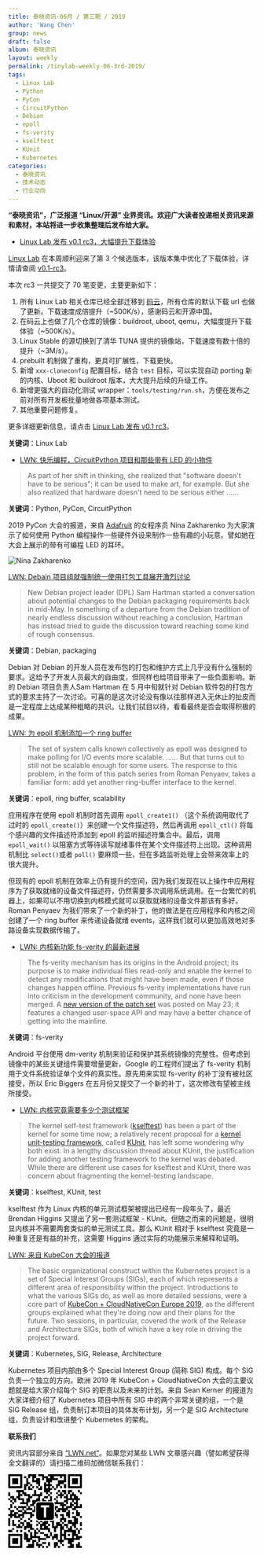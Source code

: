```yaml
---
title: 泰晓资讯·06月 / 第三期 / 2019
author: 'Wang Chen'
group: news
draft: false
album: 泰晓资讯
layout: weekly
permalink: /tinylab-weekly-06-3rd-2019/
tags:
  - Linux Lab
  - Python
  - PyCon
  - CircuitPython
  - Debian
  - epoll
  - fs-verity
  - kselftest
  - KUnit
  - Kubernetes
categories:
  - 泰晓资讯
  - 技术动态
  - 行业动向
---
```


**“泰晓资讯”，广泛报道 “Linux/开源” 业界资讯。欢迎广大读者投递相关资讯来源和素材，本站将进一步收集整理后发布给大家。**

- [Linux Lab 发布 v0.1 rc3，大幅提升下载体验](/linux-lab-v0.1-rc3/)

[Linux Lab](/linux-lab) 在本周顺利迎来了第 3 个候选版本，该版本集中优化了下载体验，详情请查阅 [v0.1-rc3](https://gitee.com/tinylab/linux-lab/commits/v0.1-rc3)。

本次 rc3 一共提交了 70 笔变更，主要更新如下：

  1. 所有 Linux Lab 相关仓库已经全部迁移到 [码云](https://gitee.com/tinylab)，所有仓库的默认下载 url 也做了更新。下载速度成倍提升（~500K/s），感谢码云和开源中国。
  2. 在码云上也做了几个仓库的镜像：buildroot, uboot, qemu，大幅度提升下载体验（~500K/s）。
  3. Linux Stable 的源切换到了清华 TUNA 提供的镜像站，下载速度有数十倍的提升（~3M/s）。
  4. prebuilt 机制做了重构，更具可扩展性，下载更快。
  5. 新增 `xxx-cloneconfig` 配置目标，结合 `test` 目标，可以实现自动 porting 新的内核、Uboot 和 buildroot 版本，大大提升后续的升级工作。
  6. 新增更强大的自动化测试 wrapper：`tools/testing/run.sh`，方便在发布之前对所有开发板批量地做各项基本测试。
  7. 其他重要问题修复。

更多详细更新信息，请点击 [Linux Lab 发布 v0.1 rc3](/linux-lab-v0.1-rc3/)。

**关键词**：Linux Lab

- [LWN: 快乐编程，CircuitPython 项目和那些带有 LED 的小物件](https://lwn.net/Articles/789930/)

> As part of her shift in thinking, she realized that "software doesn't have to be serious"; it can be used to make art, for example. But she also realized that hardware doesn't need to be serious either ......

**关键词**：Python, PyCon, CircuitPython

2019 PyCon 大会的报道，来自 [Adafruit](https://www.adafruit.com/) 的女程序员 Nina Zakharenko 为大家演示了如何使用 Python 编程操作一些硬件外设来制作一些有趣的小玩意。譬如她在大会上展示的带有可编程 LED 的耳环。

![Nina Zakharenko](https://static.lwn.net/images/2019/pycon-zakharenko-sm.jpg)


[LWN: Debain 项目组就强制统一使用打包工具展开激烈讨论](https://lwn.net/Articles/790382/)

> New Debian project leader (DPL) Sam Hartman started a conversation about potential changes to the Debian packaging requirements back in mid-May. In something of a departure from the Debian tradition of nearly endless discussion without reaching a conclusion, Hartman has instead tried to guide the discussion toward reaching some kind of rough consensus.

**关键词**：Debian, packaging

Debian 对 Debian 的开发人员在发布包的打包和维护方式上几乎没有什么强制的要求。这给予了开发人员最大的自由度，但同样也给项目带来了一些负面影响。新的 Debian 项目负责人Sam Hartman 在 5 月中旬就针对 Debian 软件包的打包方式的要求主持了一次讨论。可喜的是这次讨论没有像以往那样进入无休止的扯皮而是一定程度上达成某种粗略的共识。让我们拭目以待，看看最终是否会取得积极的成果。

[LWN: 为 epoll 机制添加一个 ring buffer](https://lwn.net/Articles/789603/)

> The set of system calls known collectively as epoll was designed to make polling for I/O events more scalable. ...... But that turns out to still not be scalable enough for some users. The response to this problem, in the form of this patch series from Roman Penyaev, takes a familiar form: add yet another ring-buffer interface to the kernel.

**关键词**：epoll, ring buffer, scalability

应用程序在使用 epoll 机制时首先调用 `epoll_create1()` （这个系统调用取代了过时的 `epoll_create()`）来创建一个文件描述符，然后再调用 `epoll_ctl()` 将每个感兴趣的文件描述符添加到 epoll 的监听描述符集合中。最后，调用 `epoll_wait()` 以阻塞方式等待读写就绪事件在某个文件描述符上出现。这种调用机制比 `select()`或者 `poll()` 要麻烦一些，但在多路监听处理上会带来效率上的很大提升。

但现有的 epoll 机制在效率上仍有提升的空间，因为我们发现在以上操作中应用程序为了获取就绪的设备文件描述符，仍然需要多次调用系统调用。在一台繁忙的机器上，如果可以不用切换到内核模式就可以获取就绪的设备文件那该有多好。Roman Penyaev 为我们带来了一个新的补丁，他的做法是在应用程序和内核之间创建了一个 ring buffer 来传递设备就绪 events，这样我们就可以更加高效地对多路设备实现数据传输了。

- [LWN: 内核新功能 fs-verity 的最新进展](https://lwn.net/Articles/790185/)

> The fs‑verity mechanism has its origins in the Android project; its purpose is to make individual files read-only and enable the kernel to detect any modifications that might have been made, even if those changes happen offline. Previous fs‑verity implementations have run into criticism in the development community, and none have been merged. A [new version of the patch set](https://lwn.net/ml/linux-fsdevel/20190523161811.6259-1-ebiggers@kernel.org/) was posted on May 23; it features a changed user-space API and may have a better chance of getting into the mainline.

**关键词**：fs-verity 

Android 平台使用 dm-verity 机制来验证和保护其系统镜像的完整性。但考虑到镜像中的某些关键组件需要增量更新，Google 的工程师们提出了 fs-verity 机制用于文件系统验证单个文件的真实性。原先用来实现 fs-verity 的补丁没有被社区接受，所以 Eric Biggers 在五月份又提交了一个新的补丁，这次修改有望被主线所接受。

- [LWN: 内核究竟需要多少个测试框架](https://lwn.net/Articles/790235/)

> The kernel self-test framework ([kselftest](https://www.kernel.org/doc/html/latest/dev-tools/kselftest.html)) has been a part of the kernel for some time now; a relatively recent proposal for a [kernel unit-testing framework](https://lwn.net/Articles/780985/), called [KUnit](https://google.github.io/kunit-docs/third_party/kernel/docs/), has left some wondering why both exist. In a lengthy discussion thread about KUnit, the justification for adding another testing framework to the kernel was debated. While there are different use cases for kselftest and KUnit, there was concern about fragmenting the kernel-testing landscape.

**关键词**：kselftest, KUnit, test

kselftest 作为 Linux 内核的单元测试框架被提出已经有一段年头了，最近 Brendan Higgins 又提出了另一套测试框架 - KUnit。但随之而来的问题是，很明显内核并不需要两套类似的单元测试工具。那么 KUnit 相对于 kselftest 究竟是一种重复还是有益的补充，这需要 Higgins 通过实际的功能展示来解释和证明。

[LWN: 来自 KubeCon 大会的报道](https://lwn.net/Articles/789715/)

> The basic organizational construct within the Kubernetes project is a set of Special Interest Groups (SIGs), each of which represents a different area of responsibility within the project. Introductions to what the various SIGs do, as well as more detailed sessions, were a core part of [KubeCon + CloudNativeCon Europe 2019](https://events.linuxfoundation.org/events/kubecon-cloudnativecon-europe-2019/), as the different groups explained what they're doing now and their plans for the future. Two sessions, in particular, covered the work of the Release and Architecture SIGs, both of which have a key role in driving the project forward.

**关键词**：Kubernetes, SIG, Release, Architecture

Kubernetes 项目内部由多个 Special Interest Group (简称 SIG) 构成。每个 SIG 负责一个独立的方向。欧洲 2019 年 KubeCon + CloudNativeCon 大会的主要议题就是给大家介绍每个 SIG 的职责以及未来的计划。来自 Sean Kerner 的报道为大家详细介绍了 Kubernetes 项目中所有 SIG 中的两个非常关键的组，一个是 SIG Release 组，负责制订本项目的具体发布计划，另一个是 SIG Architecture 组，负责设计和改进整个 Kubernetes 的架构。

**联系我们**

资讯内容部分来自 [“LWN.net“](https://lwn.net/)。如果您对某些 LWN 文章感兴趣（譬如希望获得全文翻译的）请扫描二维码加微信联系我们：

![tinylab wechat](/images/wechat/tinylab.jpg)
